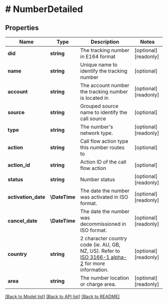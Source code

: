 # # NumberDetailed

## Properties

Name | Type | Description | Notes
------------ | ------------- | ------------- | -------------
**did** | **string** | The tracking number in E164 format | [optional] [readonly]
**name** | **string** | Unique name to identify the tracking number | [optional]
**account** | **string** | The account number the tracking number is located in | [optional] [readonly]
**source** | **string** | Grouped source name to identify the call source | [optional]
**type** | **string** | The number&#39;s network type. | [optional] [readonly]
**action** | **string** | Call flow action type this number routes to | [optional]
**action_id** | **string** | Action ID of the call flow action | [optional]
**status** | **string** | Number status | [optional] [readonly]
**activation_date** | **\DateTime** | The date the number was activated in ISO format. | [optional] [readonly]
**cancel_date** | **\DateTime** | The date the number was decommissioned in ISO format. | [optional] [readonly]
**country** | **string** | 2 character country code (ie. AU, GB, NZ, US). Refer to [ISO 3166-1 alpha-2](https://en.wikipedia.org/wiki/ISO_3166-1_alpha-2) for more information. | [optional] [readonly]
**area** | **string** | The number location or charge area. | [optional] [readonly]

[[Back to Model list]](../../README.md#models) [[Back to API list]](../../README.md#endpoints) [[Back to README]](../../README.md)
